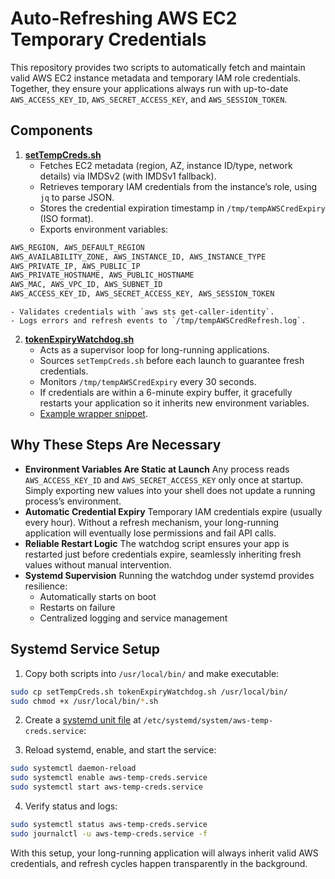 # Auto-Refreshing AWS EC2 Temporary Credentials

This repository provides two scripts to automatically fetch and maintain valid AWS EC2 instance metadata and temporary IAM role credentials. Together, they ensure your applications always run with up-to-date `AWS_ACCESS_KEY_ID`, `AWS_SECRET_ACCESS_KEY`, and `AWS_SESSION_TOKEN`.

## Components

1. [**setTempCreds.sh**](setTempCreds.sh)
    - Fetches EC2 metadata (region, AZ, instance ID/type, network details) via IMDSv2 (with IMDSv1 fallback).
    - Retrieves temporary IAM credentials from the instance’s role, using `jq` to parse JSON.
    - Stores the credential expiration timestamp in `/tmp/tempAWSCredExpiry` (ISO format).
    - Exports environment variables:

```bash
AWS_REGION, AWS_DEFAULT_REGION
AWS_AVAILABILITY_ZONE, AWS_INSTANCE_ID, AWS_INSTANCE_TYPE
AWS_PRIVATE_IP, AWS_PUBLIC_IP
AWS_PRIVATE_HOSTNAME, AWS_PUBLIC_HOSTNAME
AWS_MAC, AWS_VPC_ID, AWS_SUBNET_ID
AWS_ACCESS_KEY_ID, AWS_SECRET_ACCESS_KEY, AWS_SESSION_TOKEN
```

    - Validates credentials with `aws sts get-caller-identity`.
    - Logs errors and refresh events to `/tmp/tempAWSCredRefresh.log`.
2. [**tokenExpiryWatchdog.sh**](tokenExpiryWatchdog.sh)
    - Acts as a supervisor loop for long-running applications.
    - Sources `setTempCreds.sh` before each launch to guarantee fresh credentials.
    - Monitors `/tmp/tempAWSCredExpiry` every 30 seconds.
    - If credentials are within a 6-minute expiry buffer, it gracefully restarts your application so it inherits new environment variables.
    - [Example wrapper snippet](tokenExpiryWatchdog.sh).



## Why These Steps Are Necessary

- **Environment Variables Are Static at Launch**
Any process reads `AWS_ACCESS_KEY_ID` and `AWS_SECRET_ACCESS_KEY` only once at startup. Simply exporting new values into your shell does not update a running process’s environment.
- **Automatic Credential Expiry**
Temporary IAM credentials expire (usually every hour). Without a refresh mechanism, your long-running application will eventually lose permissions and fail API calls.
- **Reliable Restart Logic**
The watchdog script ensures your app is restarted just before credentials expire, seamlessly inheriting fresh values without manual intervention.
- **Systemd Supervision**
Running the watchdog under systemd provides resilience:
    - Automatically starts on boot
    - Restarts on failure
    - Centralized logging and service management


## Systemd Service Setup

1. Copy both scripts into `/usr/local/bin/` and make executable:

```bash
sudo cp setTempCreds.sh tokenExpiryWatchdog.sh /usr/local/bin/
sudo chmod +x /usr/local/bin/*.sh
```

2. Create a [systemd unit file](systemd_service) at `/etc/systemd/system/aws-temp-creds.service`:



3. Reload systemd, enable, and start the service:

```bash
sudo systemctl daemon-reload
sudo systemctl enable aws-temp-creds.service
sudo systemctl start aws-temp-creds.service
```

4. Verify status and logs:

```bash
sudo systemctl status aws-temp-creds.service
sudo journalctl -u aws-temp-creds.service -f
```


With this setup, your long-running application will always inherit valid AWS credentials, and refresh cycles happen transparently in the background.


